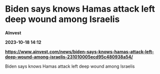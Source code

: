 # Biden says knows Hamas attack left deep wound among Israelis
**AInvest**

**2023-10-18 14:12**

**https://www.ainvest.com/news/biden-says-knows-hamas-attack-left-deep-wound-among-israelis-231010005ecd95c480938a54/**

Biden says knows Hamas attack left deep wound among Israelis